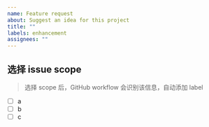 ```yaml
---
name: Feature request
about: Suggest an idea for this project
title: ""
labels: enhancement
assignees: ""
---
```


## 选择 issue scope

> 选择 scope 后，GitHub workflow 会识别该信息，自动添加 label

-   [ ] a
-   [ ] b
-   [ ] c
